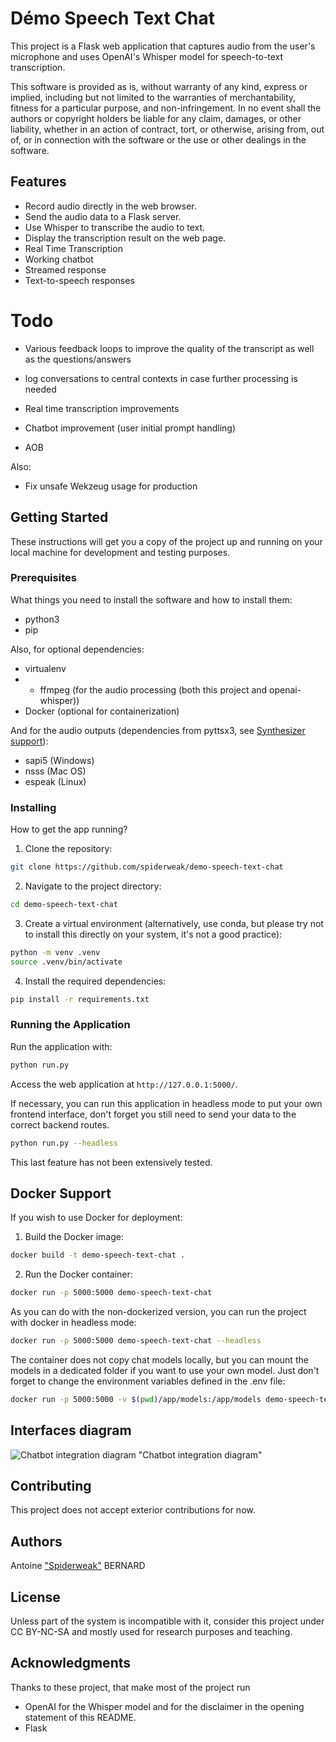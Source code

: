 # Démo Speech Text Chat

This project is a Flask web application that captures audio from the user's microphone and uses OpenAI's Whisper model for speech-to-text transcription.

This software is provided as is, without warranty of any kind, express or implied, including but not limited to the warranties of merchantability, fitness for a particular purpose, and non-infringement. In no event shall the authors or copyright holders be liable for any claim, damages, or other liability, whether in an action of contract, tort, or otherwise, arising from, out of, or in connection with the software or the use or other dealings in the software.

## Features

- Record audio directly in the web browser.
- Send the audio data to a Flask server.
- Use Whisper to transcribe the audio to text.
- Display the transcription result on the web page.
- Real Time Transcription
- Working chatbot
- Streamed response
- Text-to-speech responses

# Todo

- Various feedback loops to improve the quality of the transcript as well as the questions/answers
- log conversations to central contexts in case further processing is needed

- Real time transcription improvements
- Chatbot improvement (user initial prompt handling)
- AOB

Also:
- Fix unsafe Wekzeug usage for production

## Getting Started

These instructions will get you a copy of the project up and running on your local machine for development and testing purposes.

### Prerequisites

What things you need to install the software and how to install them:

- python3
- pip

Also, for optional dependencies:

- virtualenv
- - ffmpeg (for the audio processing (both this project and openai-whisper))
- Docker (optional for containerization)

And for the audio outputs (dependencies from pyttsx3, see [Synthesizer support](https://pyttsx3.readthedocs.io/en/latest/support.html)):

- sapi5 (Windows)
- nsss (Mac OS)
- espeak (Linux)


### Installing

How to get the app running?

1. Clone the repository:

```bash
git clone https://github.com/spiderweak/demo-speech-text-chat
```

2. Navigate to the project directory:

```bash
cd demo-speech-text-chat
```

3. Create a virtual environment (alternatively, use conda, but please try not to install this directly on your system, it's not a good practice):

```bash
python -m venv .venv
source .venv/bin/activate
```

4. Install the required dependencies:

```bash
pip install -r requirements.txt
```

### Running the Application

Run the application with:

```bash
python run.py
```

Access the web application at `http://127.0.0.1:5000/`.

If necessary, you can run this application in headless mode to put your own frontend interface,
don't forget you still need to send your data to the correct backend routes.

```bash
python run.py --headless
```

This last feature has not been extensively tested.

## Docker Support

If you wish to use Docker for deployment:

1. Build the Docker image:

```bash
docker build -t demo-speech-text-chat .
```

2. Run the Docker container:

```bash
docker run -p 5000:5000 demo-speech-text-chat
```

As you can do with the non-dockerized version, you can run the project with docker in headless mode:

```bash
docker run -p 5000:5000 demo-speech-text-chat --headless
```

The container does not copy chat models locally, but you can mount the models in a dedicated folder if you want to use your own model. Just don't forget to change the environment variables defined in the .env file:

```bash
docker run -p 5000:5000 -v $(pwd)/app/models:/app/models demo-speech-text-chat
```

## Interfaces diagram

![Chatbot integration diagram](diagram.jpg) "Chatbot integration diagram"

## Contributing

This project does not accept exterior contributions for now.

## Authors

Antoine ["Spiderweak"](https://github.com/spiderweak) BERNARD

## License

Unless part of the system is incompatible with it, consider this project under CC BY-NC-SA and mostly used for research purposes and teaching.

## Acknowledgments

Thanks to these project, that make most of the project run
- OpenAI for the Whisper model and for the disclaimer in the opening statement of this README.
- Flask
